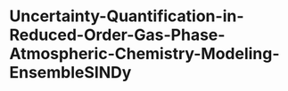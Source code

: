 # Uncertainty-Quantification-in-Reduced-Order-Gas-Phase-Atmospheric-Chemistry-Modeling-EnsembleSINDy